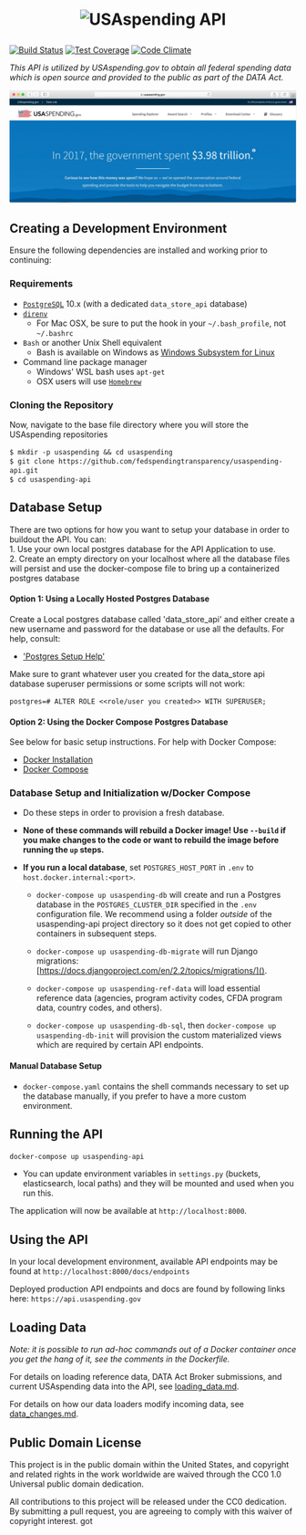 # <p align="center"><img src="https://www.usaspending.gov/img/logo@2x.png" alt="USAspending API"></p>

[![Build Status](https://travis-ci.org/fedspendingtransparency/usaspending-api.svg?branch=master)](https://travis-ci.org/fedspendingtransparency/usaspending-api) [![Test Coverage](https://codeclimate.com/github/fedspendingtransparency/usaspending-api/badges/coverage.svg)](https://codeclimate.com/github/fedspendingtransparency/usaspending-api/coverage) [![Code Climate](https://codeclimate.com/github/fedspendingtransparency/usaspending-api/badges/gpa.svg)](https://codeclimate.com/github/fedspendingtransparency/usaspending-api)

_This API is utilized by USAspending.gov to obtain all federal spending data which is open source and provided to the public as part of the DATA Act._

![USAspending Landing Page](readme.jpg?raw=true "Readme")

## Creating a Development Environment

Ensure the following dependencies are installed and working prior to continuing:

### Requirements
- [`PostgreSQL`](https://www.postgresql.org/download/) 10.x (with a dedicated `data_store_api` database)
- [`direnv`](https://github.com/direnv/direnv#install)
  - For Mac OSX, be sure to put the hook in your `~/.bash_profile`, not `~/.bashrc`
- `Bash` or another Unix Shell equivalent
  - Bash is available on Windows as [Windows Subsystem for Linux](https://docs.microsoft.com/en-us/windows/wsl/install-win10)
- Command line package manager
  - Windows' WSL bash uses `apt-get`
  - OSX users will use [`Homebrew`](https://brew.sh/)

### Cloning the Repository
Now, navigate to the base file directory where you will store the USAspending repositories

    $ mkdir -p usaspending && cd usaspending
    $ git clone https://github.com/fedspendingtransparency/usaspending-api.git
    $ cd usaspending-api

## Database Setup
There are two options for how you want to setup your database in order to buildout the API.  You can:  
    1. Use your own local postgres database for the API Application to use.  
    2. Create an empty directory on your localhost where all the database files will persist and use the docker-compose file to bring up a containerized postgres database

#### Option 1: Using a Locally Hosted Postgres Database
Create a Local postgres database called 'data_store_api' and either create a new username and password for the database or use all the defaults. For help, consult: 
 - ['Postgres Setup Help'](https://medium.com/coding-blocks/creating-user-database-and-adding-access-on-postgresql-8bfcd2f4a91e)

Make sure to grant whatever user you created for the data_store api database superuser permissions or some scripts will not work:

    postgres=# ALTER ROLE <<role/user you created>> WITH SUPERUSER;

#### Option 2: Using the Docker Compose Postgres Database
See below for basic setup instructions. For help with Docker Compose:  
 - [Docker Installation](https://docs.docker.com/install/)  
 - [Docker Compose](https://docs.docker.com/compose/)  


### Database Setup and Initialization w/Docker Compose
- Do these steps in order to provision a fresh database.

- **None of these commands will rebuild a Docker image! Use `--build` if you make changes to the code or want to rebuild the image before running the `up` steps.** 

- **If you run a local database**, set `POSTGRES_HOST_PORT` in `.env` to `host.docker.internal:<port>`.

	- `docker-compose up usaspending-db` will create and run a Postgres database in the `POSTGRES_CLUSTER_DIR` specified in the `.env` configuration file. We recommend using a folder *outside* of the usaspending-api project directory so it does not get copied to other containers in subsequent steps.  

	- `docker-compose up usaspending-db-migrate` will run Django migrations: [https://docs.djangoproject.com/en/2.2/topics/migrations/]().

	- `docker-compose up usaspending-ref-data` will load essential reference data (agencies, program activity codes, CFDA program data, country codes, and others).

	- `docker-compose up usaspending-db-sql`, then `docker-compose up usaspending-db-init` will provision the custom materialized views which are required by certain API endpoints.

#### Manual Database Setup
- `docker-compose.yaml` contains the shell commands necessary to set up the database manually, if you prefer to have a more custom environment.


## Running the API
`docker-compose up usaspending-api`

- You can update environment variables in `settings.py` (buckets, elasticsearch, local paths) and they will be mounted and used when you run this.

The application will now be available at `http://localhost:8000`.

## Using the API

In your local development environment, available API endpoints may be found at `http://localhost:8000/docs/endpoints`

Deployed production API endpoints and docs are found by following links here: `https://api.usaspending.gov`

## Loading Data

_Note: it is possible to run ad-hoc commands out of a Docker container once you get the hang of it, see the comments in the Dockerfile._

For details on loading reference data, DATA Act Broker submissions, and current USAspending data into the API, see [loading_data.md](loading_data.md).

For details on how our data loaders modify incoming data, see [data_changes.md](data_changes.md).

## Public Domain License

This project is in the public domain within the United States, and copyright and related rights in the work worldwide are waived through the CC0 1.0 Universal public domain dedication.

All contributions to this project will be released under the CC0 dedication. By submitting a pull request, you are agreeing to comply with this waiver of copyright interest.
got